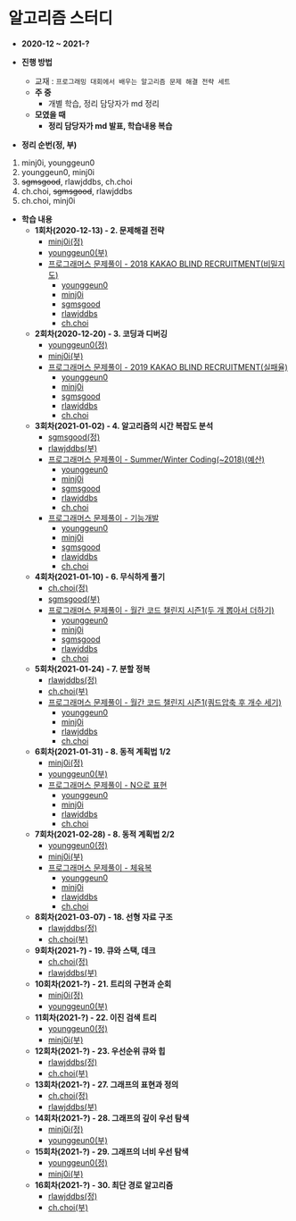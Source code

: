 # 알고리즘 스터디

* **2020-12 ~ 2021-?**
* **진행 방법**
  * 교재 : `프로그래밍 대회에서 배우는 알고리즘 문제 해결 전략 세트`
  * **주 중**
    * 개별 학습, 정리 담당자가 md 정리
  * **모였을 때**
    * **정리 담당자가 md 발표, 학습내용 복습**
    
* **정리 순번(정, 부)**
1. minj0i, younggeun0
2. younggeun0, minj0i
3. ~~sgmsgood~~, rlawjddbs, ch.choi
4. ch.choi, ~~sgmsgood~~, rlawjddbs
5. ch.choi, minj0i

* **학습 내용**
  * **1회차(2020-12-13) - 2. 문제해결 전략**
    * [minj0i(정)](https://github.com/ohbokdong/AlgorithmStudy/blob/main/summary/week1/minj0i.md)
    * [younggeun0(부)](https://github.com/ohbokdong/AlgorithmStudy/blob/main/summary/week1/younggeun0.md)
    * [프로그래머스 문제풀이 - 2018 KAKAO BLIND RECRUITMENT(비밀지도)](https://programmers.co.kr/learn/courses/30/lessons/17681)
      * [younggeun0](https://github.com/ohbokdong/AlgorithmStudy/blob/main/programmers/week1/younggeun0.md)
      * [minj0i](https://github.com/ohbokdong/AlgorithmStudy/blob/main/programmers/week1/minj0i.md)
      * [sgmsgood](https://github.com/ohbokdong/AlgorithmStudy/blob/main/programmers/week1/sgmsgood.md)
      * [rlawjddbs](https://github.com/ohbokdong/AlgorithmStudy/blob/main/programmers/week1/rlawjddbs.md)
      * [ch.choi](https://github.com/ohbokdong/AlgorithmStudy/blob/main/programmers/week1/ch.choi.md)
  * **2회차(2020-12-20) - 3. 코딩과 디버깅**
    * [younggeun0(정)](https://github.com/ohbokdong/AlgorithmStudy/blob/main/summary/week2/younggeun0.md)
    * [minj0i(부)](https://github.com/ohbokdong/AlgorithmStudy/blob/main/summary/week2/minj0i.md)
    * [프로그래머스 문제풀이 - 2019 KAKAO BLIND RECRUITMENT(실패율)](https://programmers.co.kr/learn/courses/30/lessons/42889)
      * [younggeun0](https://github.com/ohbokdong/AlgorithmStudy/blob/main/programmers/week2/younggeun0.md)
      * [minj0i](https://github.com/ohbokdong/AlgorithmStudy/blob/main/programmers/week2/minj0i.md)
      * [sgmsgood](https://github.com/ohbokdong/AlgorithmStudy/blob/main/programmers/week2/sgmsgood.md)
      * [rlawjddbs](https://github.com/ohbokdong/AlgorithmStudy/blob/main/programmers/week2/rlawjddbs.md)
      * [ch.choi](https://github.com/ohbokdong/AlgorithmStudy/blob/main/programmers/week2/ch.choi.md)
  * **3회차(2021-01-02) - 4. 알고리즘의 시간 복잡도 분석**
    * [sgmsgood(정)](https://github.com/ohbokdong/AlgorithmStudy/blob/main/summary/week3/sgmsgood.md)
    * [rlawjddbs(부)](https://github.com/ohbokdong/AlgorithmStudy/blob/main/summary/week3/rlawjddbs.md)
    * [프로그래머스 문제풀이 - Summer/Winter Coding(~2018)(예산)](https://programmers.co.kr/learn/courses/30/lessons/12982)    
      * [younggeun0](https://github.com/ohbokdong/AlgorithmStudy/blob/main/programmers/week3/younggeun0.md)
      * [minj0i](https://github.com/ohbokdong/AlgorithmStudy/blob/main/programmers/week3/minj0i.md)
      * [sgmsgood](https://github.com/ohbokdong/AlgorithmStudy/blob/main/programmers/week3/sgmsgood.md)
      * [rlawjddbs](https://github.com/ohbokdong/AlgorithmStudy/blob/main/programmers/week3/rlawjddbs.md)
      * [ch.choi](https://github.com/ohbokdong/AlgorithmStudy/blob/main/programmers/week3/ch.choi.md)
    * [프로그래머스 문제풀이 - 기능개발](https://programmers.co.kr/learn/courses/30/lessons/42586)
      * [younggeun0](https://github.com/ohbokdong/AlgorithmStudy/blob/main/programmers/week3/younggeun0-2.md)
      * [minj0i](https://github.com/ohbokdong/AlgorithmStudy/blob/main/programmers/week3/minj0i-2.md)
      * [sgmsgood]()
      * [rlawjddbs](https://github.com/ohbokdong/AlgorithmStudy/blob/main/programmers/week3/rlawjddbs-2.md)
      * [ch.choi](https://github.com/ohbokdong/AlgorithmStudy/blob/main/programmers/week3/ch.choi-2.md)
  * **4회차(2021-01-10) - 6. 무식하게 풀기**
    * [ch.choi(정)](https://github.com/ohbokdong/AlgorithmStudy/blob/main/summary/week4/ch.choi.md)
    * [sgmsgood(부)](https://github.com/ohbokdong/AlgorithmStudy/blob/main/summary/week4/sgmsgood.md)
    * [프로그래머스 문제풀이 - 월간 코드 챌린지 시즌1(두 개 뽑아서 더하기)](https://programmers.co.kr/learn/courses/30/lessons/68644)
      * [younggeun0](https://github.com/ohbokdong/AlgorithmStudy/blob/main/programmers/week4/younggeun0.md)
      * [minj0i](https://github.com/ohbokdong/AlgorithmStudy/blob/main/programmers/week4/minj0i.md)
      * [sgmsgood](https://github.com/ohbokdong/AlgorithmStudy/blob/main/programmers/week4/sgmsgood.md)
      * [rlawjddbs](https://github.com/ohbokdong/AlgorithmStudy/blob/main/programmers/week4/rlawjddbs.md)
      * [ch.choi](https://github.com/ohbokdong/AlgorithmStudy/blob/main/programmers/week4/ch.choi.md)
  * **5회차(2021-01-24) - 7. 분할 정복**
    * [rlawjddbs(정)](https://github.com/ohbokdong/AlgorithmStudy/blob/main/summary/week5/rlawjddbs.md)
    * [ch.choi(부)](https://github.com/ohbokdong/AlgorithmStudy/blob/main/summary/week5/ch.choi.md)
    * [프로그래머스 문제풀이 - 월간 코드 챌린지 시즌1(쿼드압축 후 개수 세기)](https://programmers.co.kr/learn/courses/30/lessons/68936)
      * [younggeun0](https://github.com/ohbokdong/AlgorithmStudy/blob/main/programmers/week5/younggeun0.md)
      * [minj0i](https://github.com/ohbokdong/AlgorithmStudy/blob/main/programmers/week5/minj0i.md)
      * [rlawjddbs](https://github.com/ohbokdong/AlgorithmStudy/blob/main/programmers/week5/rlawjddbs.md)
      * [ch.choi](https://github.com/ohbokdong/AlgorithmStudy/blob/main/programmers/week5/ch.choi.md)
  * **6회차(2021-01-31) - 8. 동적 계획법 1/2**
    * [minj0i(정)](https://github.com/ohbokdong/AlgorithmStudy/blob/main/summary/week6/minj0i.md)
    * [younggeun0(부)](https://github.com/ohbokdong/AlgorithmStudy/blob/main/summary/week6/younggeun0.md)
    * [프로그래머스 문제풀이 - N으로 표현](https://programmers.co.kr/learn/courses/30/lessons/42895)
      * [younggeun0](https://github.com/ohbokdong/AlgorithmStudy/blob/main/programmers/week6/younggeun0.md)
      * [minj0i](https://github.com/ohbokdong/AlgorithmStudy/blob/main/programmers/week6/minj0i.md)
      * [rlawjddbs](https://github.com/ohbokdong/AlgorithmStudy/blob/main/programmers/week6/rlawjddbs.md)
      * [ch.choi](https://github.com/ohbokdong/AlgorithmStudy/blob/main/programmers/week6/ch.choi.md)
  * **7회차(2021-02-28) - 8. 동적 계획법 2/2**
    * [younggeun0(정)](https://github.com/ohbokdong/AlgorithmStudy/blob/main/summary/week7/younggeun0.md)
    * [minj0i(부)](https://github.com/ohbokdong/AlgorithmStudy/blob/main/summary/week7/minj0i.md)
    * [프로그래머스 문제풀이 - 체육복](https://programmers.co.kr/learn/courses/30/lessons/42862)
      * [younggeun0](https://github.com/ohbokdong/AlgorithmStudy/blob/main/programmers/week7/younggeun0.md)
      * [minj0i](https://github.com/ohbokdong/AlgorithmStudy/blob/main/programmers/week7/minj0i.md)
      * [rlawjddbs](https://github.com/ohbokdong/AlgorithmStudy/blob/main/programmers/week7/rlawjddbs.md)
      * [ch.choi](https://github.com/ohbokdong/AlgorithmStudy/blob/main/programmers/week7/ch.choi.md)
  * **8회차(2021-03-07) - 18. 선형 자료 구조**
    * [rlawjddbs(정)](https://github.com/ohbokdong/AlgorithmStudy/blob/main/summary/week8/rlawjddbs.md)
    * [ch.choi(부)](https://github.com/ohbokdong/AlgorithmStudy/blob/main/summary/week8/ch.choi.md)
  * **9회차(2021-?) - 19. 큐와 스택, 데크**
    * [ch.choi(정)]()    
    * [rlawjddbs(부)]()
  * **10회차(2021-?) - 21. 트리의 구현과 순회**
    * [minj0i(정)]()
    * [younggeun0(부)]()  
  * **11회차(2021-?) - 22. 이진 검색 트리**
    * [younggeun0(정)]()
    * [minj0i(부)]()
  * **12회차(2021-?) - 23. 우선순위 큐와 힙**
    * [rlawjddbs(정)]()
    * [ch.choi(부)]()
  * **13회차(2021-?) - 27. 그래프의 표현과 정의**
    * [ch.choi(정)]()    
    * [rlawjddbs(부)]()
  * **14회차(2021-?) - 28. 그래프의 깊이 우선 탐색**
    * [minj0i(정)]()
    * [younggeun0(부)]()  
  * **15회차(2021-?) - 29. 그래프의 너비 우선 탐색**
    * [younggeun0(정)]()
    * [minj0i(부)]()
  * **16회차(2021-?) - 30. 최단 경로 알고리즘**
    * [rlawjddbs(정)]()
    * [ch.choi(부)]()

